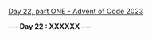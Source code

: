 [Day 22, part ONE - Advent of Code 2023](https://adventofcode.com/2023/day/22)

**--- Day 22 : XXXXXX ---**

